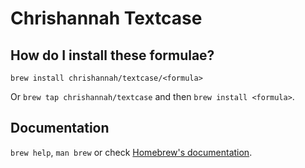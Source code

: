 # Chrishannah Textcase

## How do I install these formulae?

`brew install chrishannah/textcase/<formula>`

Or `brew tap chrishannah/textcase` and then `brew install <formula>`.

## Documentation

`brew help`, `man brew` or check [Homebrew's documentation](https://docs.brew.sh).
